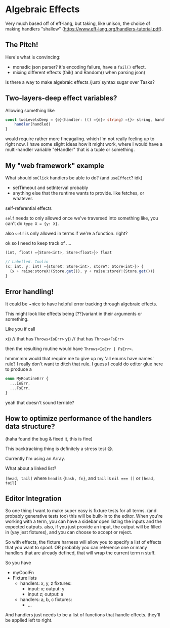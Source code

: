 # Algebraic Effects

Very much based off of eff-lang, but taking, like unison, the choice of making handlers "shallow" (https://www.eff-lang.org/handlers-tutorial.pdf).


## The Pitch!
Here's what is convincing:
- monadic json parser? it's encoding failure, have a `fail()` effect.
- mixing different effects (fail() and Random() when parsing json)

Is there a way to make algebraic effects /just/ syntax sugar over Tasks?


## Two-layers-deep effect variables?

Allowing something like
```ts
const twoLevelsDeep = {e}(handler: (() ={e}> string) ={}> string, handled: () ={e}> string): string => {
    handler(handled)
}
```
would require rather more fineagaling. 
which I'm not really feeling up to right now.
I have some slight ideas how it might work,
where I would have a multi-handler variable "eHandler"
that is a tuple or something.

## My "web framework" example

What should `onClick` handlers be able to do? (and `useEffect`? idk)
- setTimeout and setInterval probably
- anything else that the runtime wants to provide. like fetches, or whatever.


self-referential effects

`self` needs to only allowed once we've traversed into something
like, you can't do `type X = {y: X}`.

also `self` is only allowed in terms if we're a function. right?

ok so I need to keep track of ....

<!--
OK
so the difficult thing with effects and effect variables
EITHER
we only allow one unique instantiation of an effect in a tree
so only one handler
OR
we can't have a generic function that handles generically.
because we don't know which things to handle I don't think.

More detail on this: This code in unison introduces a runtime type error.
because the second nested handler doesn't know that the value being
requested is of a different type.

getWorld : () ->{base.Store Text} Text
getWorld = '(Store.get ++ " world")
> Store.withInitialValue "hi" '(Store.withInitialValue 10 getWorld) 

Ways we could solve this:
1. not allow multiple instantiations of the same effect in the same stack
2. have handlers include in the "registration" of themselves a hash of the relevant type variables (thereby *disallowing* handling effects polymorphically. If you don't know the concrete type, you can't `handle`. and uh you can't polymorphically throw an effect either)
3. do runtime inspection of the value being sent or requested... (I mean there's no "value" being requested so actually maybe this method just flat out wouldn't work)
4. monomorphize it all up. we don't really want to do this in javascript.

OK but honestly the simplest solution would be to disallow multiple
instantiations of the same effect in the same tree.
buuuuut do I even have the wherewithall to do that, given that
things can be effect-polymorphic?


woops https://github.com/unisonweb/unison/issues/852
yeah ok might need to rethink a couple things.


Off the cuff:
passing handlers around as extra arguments
feels like my modular implicits dealio
also the `val` effect type from koka https://koka-lang.github.io/koka/doc/book.html#sec-opfun
which is just dependency injection
um so at runtime it's another argument being passed around
like
seems like I could unify some things.
because their explanation for the dependency injection was
"it's annoying to add an extra argument, but adding an extra type is fine"
because we can infer types, but we can't infer arguments.
*but* what if we could infer arguments? which is what scala does.

so you can declare arguments as "inferred".
which means they can be explicitly provided,
but if not, they are inferred
and callers also get them.

and so each new effect handler is a new argument basically.
*but*
how to handle effect-polymorphic functions? what's the deal there?

like
hm
maybe you have to monomorphize them?
got to think about this more.




AH ok so the handlers
show up as implicit arguments
and `raise` takes the handler as an implicit argument.
the function `Store<T>.get` takes `Handler<Store<T>>`
as the final argument.
so maybe I don't really need `raise!`? Like, I can just
call the autogenerated function? I mean, I do like
having it look special.

Ok, so what about {e} functions?
that is, if effects are indicated by implicit arguments,
do we need the effect annotation as well?
I mean
hm

ok but just having the handler *available* to you (passed in as an argument) doesn't mean that you actually use it.
and you want to be able to look at the type signature and know
what things are used.

So the other thing that having nameable handlers gives you, is
the eff paper's concept of "labeling". That is, you can have multiple
handlers for the same type going on at the same time.

So do we have the concept of like effect parameters or something?

-->

```ts
(int, float) ={Store<int>, Store<float>}> float

// Labelled. Coolio
(x: int, y: int) ={storeX: Store<int>, storeY: Store<int>}> {
  (x + raise:storeX!(Store.get()), y + raise:storeY!(Store.get()))
}
```

<!--
hm that's conceivable.

but the question about {e}, does it remain?

// hm should we name the handle?
// yes, handles can be labelled.
const m = (fn: () ={x: Store<int>, y: Store<int>}> int) => {
  handle:x fn {
    ...
  }
}

Ok, so
() ={Stdio, Store<int>}> ...
becomes
(stdioHandler, storeIntHandler, done) => ...cpsified

WHAT ABOUT
map: <T, K>(arr: Array<T>, fn: (T) ={e}> K) ={e}> Array<K>

// map has the Log effect, but not explicitly
// so it doesn't need the handler
// buut
// is there a way to indicate that?
map(myArr, (x: int) ={Log}> {log(x); x + 1})
// could become
map(myArr, (x: int, done) ={Log}> {log(x, logHandler); x + 1}, done)
// but the general way is
map(myArr, (x: int, logHandler, done) => {log(x, logHandler); x + 1}, logHandler, done)
// buuut
// what if it's multiple arguments
// ayy there's the rub.
map(myArr, (x: int) ={Log, Get}> {log(x); x + get()})
// would need to be
map(myArr, (x: int, logHandler, getHandler, done) ={Log, Get}> {log(x); x + get()}, logHandler, getHandler, done)
// and that ain't it, folks. Not messing around with multiple argument lengths

ok yeah
so, when passing in a function
that uses effects
that aren't explicitly provided
*or*
that *doesn't* use effects
that are explicitly provided
we need to make an intermediate lambda


add = (x: int) ={Log, Get}> {log(x); x + get()}
map(myArr, add)
// becomes
map(myArr, (done) => add(logHandler, getHandler, done), done)
// yay so good.
// and the bonus is, we already have machiner for converting a
// pure thing to a cps one
// btw I shouldn't have that be a builtin function, because
// we can probably optimize it away in a bunch of cases.



OK BUT

I need to make sure that polymorphic effects work.

effect Please<T> {
  please: () => T,
}

const provide = <T, R>(t: T, fn: () ={Please<T>}> R): R ={}> {
  handle fn {
    Please<T>.please(() => k) => provide(t, () => k(t)),
    pure(v) => v,
  }
}

const addPlease = (x: int) ={Please<int>}> x + raise!(Please<int>.please())
const res = provide<int>(10, () => addPlease(5)) == 15

ok I guess that one's fine, but


const getInt = () ={Please<int>}> raise!(Please<int>.please())
const getFloat = () ={Please<float>}> raise!(Please<float>.please())
provide<int>(10, () => provide(5.0, () => (getInt(), getFloat())))

const getBoth = () ={Please<int>, Please<float>>}> (getInt(), getFloat())

// ok
// so this needs to be
provide<int>(10, () ={Please<int>}> provide(5.0, () ={Please<float>, Please<int>}> (getInt(), getFloat())))

// with separate function
provide<int>(10, () ={Please<int>}> provide(5.0, getBoth))

// Ok???? I think this works????
provide<int>(10, (intHandler, done) ={Please<int>}> provide(5.0, (floatHandler, done) => getBoth(intHandler, floatHandler, done)))

Things we need:
a total ordering of effects.



okk, so:
- step 1: full type information in the IR, let's not wait on that.
- step 2: change the ir stuff to do the new handler setup.




OK SO THE NEW PLAN
OF WHAT TO DO
For every function call
that is effectful

initial arguments
helloThings(10, 20, 30, handleOne, handleTwo, done)




-->



<!-- somethingX
otherY
- need to check -->



## Error handling!

It could be ~nice to have helpful error tracking through algebraic effects.

This might look like effects being [??]variant in their arguments or something.

Like you if call

x() // that has `Throws<IoErr>`
y() // that has `Throws<FsErr>`

then the resulting routine would have `Throws<IoErr | FsErr>`.

hmmmmm
would that require me to give up my 'all enums have names' rule?
I really don't want to ditch that rule.
I guess I could do editor glue here to produce a 
```ts
enum MyRoutineErr {
  ...IoErr,
  ...FsErr,
}
```
yeah that doesn't sound terrible?



## How to optimize performance of the handlers data structure?
(haha found the bug & fixed it, this is fine)

This backtracking thing is definitely a stress test 😅.

Currently I'm using an Array.

What about a linked list?

`[head, tail]` where `head` is `{hash, fn}`, and `tail` is `nil === []` or `[head, tail]`



## Editor Integration

So one thing I want to make super easy is fixture tests for all terms.
(and probably generative tests too)
this will be built-in to the editor.
When you're working with a term, you can have a sidebar open listing the inputs and the expected outputs.
also, if you just provide an input, the output will be filled in (yay jest fixtures), and you can choose to accept or reject.

So with effects, the fixture harness will allow you to specify a list of effects that you want to spoof.
OR probably you can reference one or many handlers that are already defined, that will wrap the current term n stuff.

So you have
- myCoolFn
- Fixture lists
    - handlers: x, y, z
      fixtures:
      - input: x; output: y
      - input z;  output: a
    - handlers: a, b, c
      fixtures:
      - ...

And handlers just needs to be a list of functions that handle effects. they'll be applied left to right.


